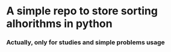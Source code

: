 # A simple repo to store sorting alhorithms in python

### Actually, only for studies and simple problems usage
